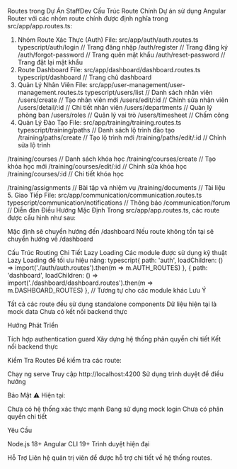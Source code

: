 Routes trong Dự Án StaffDev
Cấu Trúc Route Chính
Dự án sử dụng Angular Router với các nhóm route chính được định nghĩa trong src/app/app.routes.ts:
1. Nhóm Route Xác Thực (Auth)
File: src/app/auth/auth.routes.ts
typescript/auth/login           // Trang đăng nhập
/auth/register        // Trang đăng ký
/auth/forgot-password // Trang quên mật khẩu
/auth/reset-password  // Trang đặt lại mật khẩu
2. Route Dashboard
File: src/app/dashboard/dashboard.routes.ts
typescript/dashboard            // Trang chủ dashboard
3. Quản Lý Nhân Viên
File: src/app/user-management/user-management.routes.ts
typescript/users/list           // Danh sách nhân viên
/users/create         // Tạo nhân viên mới
/users/edit/:id       // Chỉnh sửa nhân viên
/users/detail/:id     // Chi tiết nhân viên
/users/departments    // Quản lý phòng ban
/users/roles          // Quản lý vai trò
/users/timesheet      // Chấm công
4. Quản Lý Đào Tạo
File: src/app/training/training.routes.ts
typescript/training/paths                 // Danh sách lộ trình đào tạo
/training/paths/create          // Tạo lộ trình mới
/training/paths/edit/:id        // Chỉnh sửa lộ trình

/training/courses               // Danh sách khóa học
/training/courses/create        // Tạo khóa học mới
/training/courses/edit/:id      // Chỉnh sửa khóa học
/training/courses/:id           // Chi tiết khóa học

/training/assignments           // Bài tập và nhiệm vụ
/training/documents             // Tài liệu
5. Giao Tiếp
File: src/app/communication/communication.routes.ts
typescript/communication/notifications    // Thông báo
/communication/forum            // Diễn đàn
Điều Hướng Mặc Định
Trong src/app/app.routes.ts, các route được cấu hình như sau:

Mặc định sẽ chuyển hướng đến /dashboard
Nếu route không tồn tại sẽ chuyển hướng về /dashboard

Cấu Trúc Routing Chi Tiết
Lazy Loading
Các module được sử dụng kỹ thuật Lazy Loading để tối ưu hiệu năng:
typescript{
  path: 'auth',
  loadChildren: () => import('./auth/auth.routes').then(m => m.AUTH_ROUTES)
},
{
  path: 'dashboard',
  loadChildren: () => import('./dashboard/dashboard.routes').then(m => m.DASHBOARD_ROUTES)
},
// Tương tự cho các module khác
Lưu Ý

Tất cả các route đều sử dụng standalone components
Dữ liệu hiện tại là mock data
Chưa có kết nối backend thực

Hướng Phát Triển

Tích hợp authentication guard
Xây dựng hệ thống phân quyền chi tiết
Kết nối backend thực

Kiểm Tra Routes
Để kiểm tra các route:

Chạy ng serve
Truy cập http://localhost:4200
Sử dụng trình duyệt để điều hướng

Bảo Mật
⚠️ Hiện tại:

Chưa có hệ thống xác thực mạnh
Đang sử dụng mock login
Chưa có phân quyền chi tiết

Yêu Cầu

Node.js 18+
Angular CLI 19+
Trình duyệt hiện đại

Hỗ Trợ
Liên hệ quản trị viên để được hỗ trợ chi tiết về hệ thống routes.